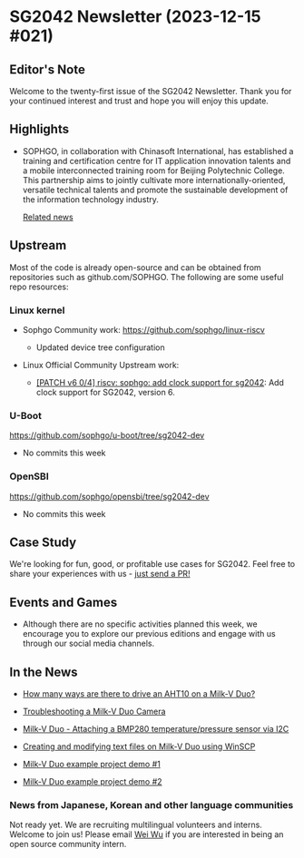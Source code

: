 # SG2042 Newsletter (2023-12-15 #021)

## Editor's Note

Welcome to the twenty-first issue of the SG2042 Newsletter. Thank you for your continued interest and trust and hope you will enjoy this update.

## Highlights

+ SOPHGO, in collaboration with Chinasoft International, has established a training and certification centre for IT application innovation talents and a mobile interconnected training room for Beijing Polytechnic College. This partnership aims to jointly cultivate more internationally-oriented, versatile technical talents and promote the sustainable development of the information technology industry.

  [Related news](https://mp.weixin.qq.com/s/LMlmcE1i3NNisExL1LhTkQ)

## Upstream

Most of the code is already open-source and can be obtained from repositories such as github.com/SOPHGO. The following are some useful repo resources:

### Linux kernel

+ Sophgo Community work: https://github.com/sophgo/linux-riscv

  + Updated device tree configuration

+ Linux Official Community Upstream work:

  + [[PATCH v6 0/4] riscv: sophgo: add clock support for sg2042][lk-1]: Add clock support for SG2042, version 6.

[lk-1]: https://lore.kernel.org/linux-riscv/cover.1701997033.git.unicorn_wang@outlook.com/

### U-Boot

https://github.com/sophgo/u-boot/tree/sg2042-dev

+ No commits this week

### OpenSBI

https://github.com/sophgo/opensbi/tree/sg2042-dev

+ No commits this week

## Case Study

We're looking for fun, good, or profitable use cases for SG2042. Feel free to share your experiences with us - [just send a PR!](https://github.com/sophgocommunity/SG2042-Newsletter/pulls)

## Events and Games

+ Although there are no specific activities planned this week, we encourage you to explore our previous editions and engage with us through our social media channels.

## In the News

+ [How many ways are there to drive an AHT10 on a Milk-V Duo?][news-1]

+ [Troubleshooting a Milk-V Duo Camera][news-2]

+ [Milk-V Duo - Attaching a BMP280 temperature/pressure sensor via I2C][news-3]

+ [Creating and modifying text files on Milk-V Duo using WinSCP][news-4]

+ [Milk-V Duo example project demo #1][news-5]

+ [Milk-V Duo example project demo #2][news-6]

[news-1]:https://mp.weixin.qq.com/s/lw_eT9s_txCie2Cr0QyPHg
[news-2]:https://qiita.com/nanbuwks/items/536ed873bc95ab353857
[news-3]:https://qiita.com/kazueda/items/2b63acbdbb597a081864
[news-4]:https://qiita.com/kazueda/items/398039c5eb121994d3cb
[news-5]:https://youtube.com/shorts/5GQauuhU0ow?si=DRVcXerueMcDHcPr
[news-6]:https://youtube.com/shorts/EhIMtalPCxg?si=PvdEDgGwjbn53nzB

### News from Japanese, Korean and other language communities

Not ready yet. We are recruiting multilingual volunteers and interns. Welcome to join us! Please email [Wei Wu](mailto:wuwei2016@iscas.ac.cn) if you are interested in being an open source community intern.
